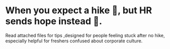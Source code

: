 
# When you expect a hike 💸, but HR sends hope instead 💌.
Read attached files for tips ,designed for people feeling stuck after no hike, especially helpful for freshers confused about corporate culture.
